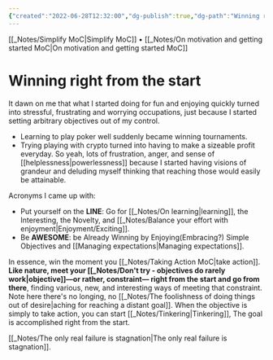 ```yaml
---
{"created":"2022-06-28T12:32:00","dg-publish":true,"dg-path":"Winning right from the start.md","permalink":"/winning-right-from-the-start/","dgPassFrontmatter":true,"updated":"2024-12-26T05:19:34.945+01:00"}
---
```


[[_Notes/Simplify MoC\|Simplify MoC]] • [[_Notes/On motivation and getting started MoC\|On motivation and getting started MoC]]
# Winning right from the start

It dawn on me that what I started doing for fun and enjoying quickly turned into stressful, frustrating and worrying occupations, just because I started setting arbitrary objectives out of my control.
- Learning to play poker well suddenly became winning tournaments.
- Trying playing with crypto turned into having to make a sizeable profit everyday.
So yeah, lots of frustration, anger, and sense of [[helplessness\|powerlessness]] because I started having visions of grandeur and deluding myself thinking that reaching those would easily be attainable.

Acronyms I came up with:
- Put yourself on the **LINE**: Go for [[_Notes/On learning\|learning]], the Interesting, the Novelty, and [[_Notes/Balance your effort with enjoyment\|Enjoyment/Exciting]].
- Be **AWESOME**: be Already Winning by Enjoying(Embracing?) Simple Objectives and [[Managing expectations\|Managing expectations]].

In essence, win the moment you [[_Notes/Taking Action MoC\|take action]]. **Like nature, meet your [[_Notes/Don't try - objectives do rarely work\|objective]]—or rather, constraint— right from the start and go from there**, finding various, new, and interesting ways of meeting that constraint. Note here there's no longing, no [[_Notes/The foolishness of doing things out of desire\|aching for reaching a distant goal]]. When the objective is simply to take action, you can start [[_Notes/Tinkering\|Tinkering]],  The goal is accomplished right from the start. 

[[_Notes/The only real failure is stagnation\|The only real failure is stagnation]].